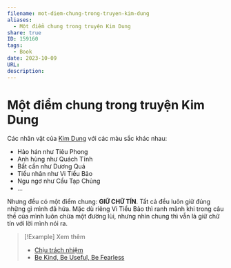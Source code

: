 ```yaml
---
filename: mot-diem-chung-trong-truyen-kim-dung
aliases:
  - Một điểm chung trong truyện Kim Dung
share: true
ID: 159160
tags:
  - Book
date: 2023-10-09
URL: 
description: 
---
```


# Một điểm chung trong truyện Kim Dung

Các nhân vật của [Kim Dung](../../Kim%20Dung.md) với các màu sắc khác nhau:

- Hảo hán như Tiêu Phong
- Anh hùng như Quách Tĩnh
- Bất cần như Dương Quá
- Tiểu nhân như Vi Tiểu Bảo
- Ngu ngơ như Cẩu Tạp Chủng
- …

Nhưng đều có một điểm chung: **GIỮ CHỮ TÍN**. Tất cả đều luôn giữ đúng những gì mình đã hứa. Mặc dù riêng Vi Tiểu Bảo thì ranh mãnh khi trong câu thề của mình luôn chừa một đường lùi, nhưng nhìn chung thì vẫn là giữ chữ tín với lời mình nói ra.


> [!Example] Xem thêm
> - [Chịu trách nhiệm](./chiu-trach-nhiem.md)
> - [Be Kind, Be Useful, Be Fearless](./be-kind-be-useful-be-fearless.md)